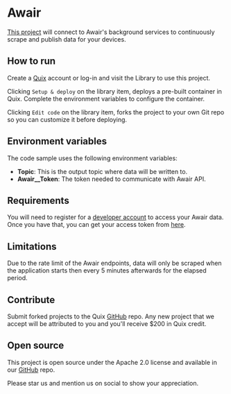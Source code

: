 # Awair

[This project](https://github.com/quixio/quix-library/tree/main/csharp/sources/awair-connector) will connect to Awair's background services to continuously scrape and publish data for your devices.

## How to run

Create a [Quix](https://portal.platform.quix.ai/self-sign-up?xlink=github) account or log-in and visit the Library to use this project.

Clicking `Setup & deploy` on the library item, deploys a pre-built container in Quix. Complete the environment variables to configure the container.

Clicking `Edit code` on the library item, forks the project to your own Git repo so you can customize it before deploying.

## Environment variables

The code sample uses the following environment variables:

- **Topic**: This is the output topic where data will be written to.
- **Awair__Token**: The token needed to communicate with Awair API.

## Requirements

You will need to register for a [developer account](https://developer.getawair.com/onboard/welcome) to access your Awair data. Once you have that, you can get your access token from [here](https://developer.getawair.com/console/access-token).

## Limitations

Due to the rate limit of the Awair endpoints, data will only be scraped when the application starts then every 5 minutes afterwards for the elapsed period.

## Contribute

Submit forked projects to the Quix [GitHub](https://github.com/quixio/quix-library) repo. Any new project that we accept will be attributed to you and you'll receive $200 in Quix credit.

## Open source

This project is open source under the Apache 2.0 license and available in our [GitHub](https://github.com/quixio/quix-library) repo.

Please star us and mention us on social to show your appreciation.

